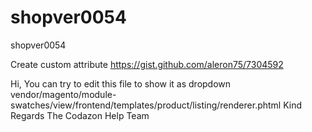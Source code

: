 # shopver0054
shopver0054

Create custom attribute
https://gist.github.com/aleron75/7304592



Hi,
You can try to edit this file to show it as dropdown vendor/magento/module-swatches/view/frontend/templates/product/listing/renderer.phtml
Kind Regards
The Codazon Help Team


